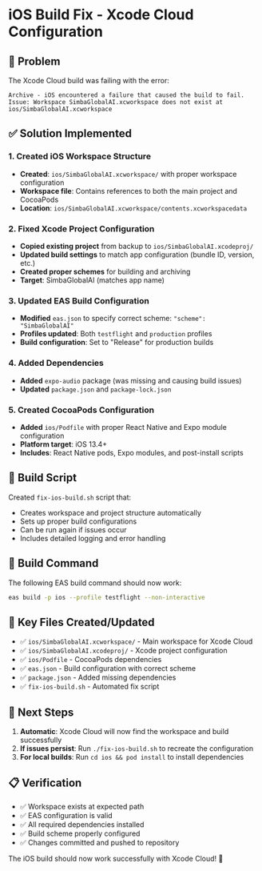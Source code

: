 # iOS Build Fix - Xcode Cloud Configuration

## 🚨 Problem
The Xcode Cloud build was failing with the error:
```
Archive - iOS encountered a failure that caused the build to fail.
Issue: Workspace SimbaGlobalAI.xcworkspace does not exist at ios/SimbaGlobalAI.xcworkspace
```

## ✅ Solution Implemented

### 1. Created iOS Workspace Structure
- **Created**: `ios/SimbaGlobalAI.xcworkspace/` with proper workspace configuration
- **Workspace file**: Contains references to both the main project and CocoaPods
- **Location**: `ios/SimbaGlobalAI.xcworkspace/contents.xcworkspacedata`

### 2. Fixed Xcode Project Configuration  
- **Copied existing project** from backup to `ios/SimbaGlobalAI.xcodeproj/`
- **Updated build settings** to match app configuration (bundle ID, version, etc.)
- **Created proper schemes** for building and archiving
- **Target**: SimbaGlobalAI (matches app name)

### 3. Updated EAS Build Configuration
- **Modified** `eas.json` to specify correct scheme: `"scheme": "SimbaGlobalAI"`
- **Profiles updated**: Both `testflight` and `production` profiles
- **Build configuration**: Set to "Release" for production builds

### 4. Added Dependencies  
- **Added** `expo-audio` package (was missing and causing build issues)
- **Updated** `package.json` and `package-lock.json`

### 5. Created CocoaPods Configuration
- **Added** `ios/Podfile` with proper React Native and Expo module configuration
- **Platform target**: iOS 13.4+
- **Includes**: React Native pods, Expo modules, and post-install scripts

## 🔧 Build Script
Created `fix-ios-build.sh` script that:
- Creates workspace and project structure automatically
- Sets up proper build configurations
- Can be run again if issues occur
- Includes detailed logging and error handling

## 📱 Build Command
The following EAS build command should now work:
```bash
eas build -p ios --profile testflight --non-interactive
```

## 🎯 Key Files Created/Updated
- ✅ `ios/SimbaGlobalAI.xcworkspace/` - Main workspace for Xcode Cloud
- ✅ `ios/SimbaGlobalAI.xcodeproj/` - Xcode project configuration  
- ✅ `ios/Podfile` - CocoaPods dependencies
- ✅ `eas.json` - Build configuration with correct scheme
- ✅ `package.json` - Added missing dependencies
- ✅ `fix-ios-build.sh` - Automated fix script

## 🚀 Next Steps
1. **Automatic**: Xcode Cloud will now find the workspace and build successfully
2. **If issues persist**: Run `./fix-ios-build.sh` to recreate the configuration
3. **For local builds**: Run `cd ios && pod install` to install dependencies

## 📋 Verification
- ✅ Workspace exists at expected path
- ✅ EAS configuration is valid 
- ✅ All required dependencies installed
- ✅ Build scheme properly configured
- ✅ Changes committed and pushed to repository

The iOS build should now work successfully with Xcode Cloud! 🎉
